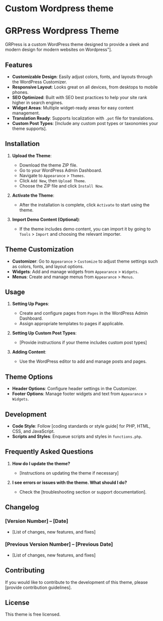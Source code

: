 # Custom Wordpress theme

# GRPress Wordpress Theme

GRPress is a custom WordPress theme designed to provide a sleek and modern design for modern websites on Wordpress"].

## Features

- **Customizable Design**: Easily adjust colors, fonts, and layouts through the WordPress Customizer.
- **Responsive Layout**: Looks great on all devices, from desktops to mobile phones.
- **SEO Optimized**: Built with SEO best practices to help your site rank higher in search engines.
- **Widget Areas**: Multiple widget-ready areas for easy content management.
- **Translation Ready**: Supports localization with `.pot` file for translations.
- **Custom Post Types**: [Include any custom post types or taxonomies your theme supports].

## Installation

1. **Upload the Theme**:

   - Download the theme ZIP file.
   - Go to your WordPress Admin Dashboard.
   - Navigate to `Appearance` > `Themes`.
   - Click `Add New`, then `Upload Theme`.
   - Choose the ZIP file and click `Install Now`.

2. **Activate the Theme**:

   - After the installation is complete, click `Activate` to start using the theme.

3. **Import Demo Content (Optional)**:
   - If the theme includes demo content, you can import it by going to `Tools` > `Import` and choosing the relevant importer.

## Theme Customization

- **Customizer**: Go to `Appearance` > `Customize` to adjust theme settings such as colors, fonts, and layout options.
- **Widgets**: Add and manage widgets from `Appearance` > `Widgets`.
- **Menus**: Create and manage menus from `Appearance` > `Menus`.

## Usage

1. **Setting Up Pages**:

   - Create and configure pages from `Pages` in the WordPress Admin Dashboard.
   - Assign appropriate templates to pages if applicable.

2. **Setting Up Custom Post Types**:

   - [Provide instructions if your theme includes custom post types]

3. **Adding Content**:
   - Use the WordPress editor to add and manage posts and pages.

## Theme Options

- **Header Options**: Configure header settings in the Customizer.
- **Footer Options**: Manage footer widgets and text from `Appearance` > `Widgets`.

## Development

- **Code Style**: Follow [coding standards or style guide] for PHP, HTML, CSS, and JavaScript.
- **Scripts and Styles**: Enqueue scripts and styles in `functions.php`.

## Frequently Asked Questions

1. **How do I update the theme?**

   - [Instructions on updating the theme if necessary]

2. **I see errors or issues with the theme. What should I do?**
   - Check the [troubleshooting section or support documentation].

## Changelog

### [Version Number] – [Date]

- [List of changes, new features, and fixes]

### [Previous Version Number] – [Previous Date]

- [List of changes, new features, and fixes]

## Contributing

If you would like to contribute to the development of this theme, please [provide contribution guidelines].

## License

This theme is free licensed.
